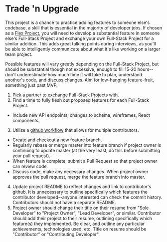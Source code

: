 # Trade 'n Upgrade

This project is a chance to practice adding features to someone else's codebase, a skill that is essential in the majority of developer jobs. If chosen as a [Flex Project](flex_project.md), you will need to develop a substantial feature in someone else's Full-Stack Project and exchange your own Full-Stack Project for a similar addition. This adds great talking points during interviews, as you'll be able to intelligently communicate about what it's like working on a larger team project.

Possible features will vary greatly depending on the Full-Stack Project, but should be substantial though not excessive, enough to fill 15-20 hours--don't underestimate how much time it will take to plan, understand another's code, and discuss changes. Aim for low-hanging feature-fruit, something just past MVP.

1. Pick a partner to exchange Full-Stack Projects with.
2. Find a time to fully flesh out proposed features for each Full-Stack Project.
 * Include new API endpoints, changes to schema, wireframes, React components.
3. Utilize a [github workflow](github-workflow) that allows for multiple contributors.
  * Create and checkout a new feature branch.
  * Regularly rebase or merge master into feature branch if project owner is continuing to update master (at the very least, do this before submitting your pull request).
  * When feature is complete, submit a Pull Request so that project owner can review code.
  * Discuss code, make any necessary changes. When project owner approves the pull request, merge the feature branch into master.
4. Update project README to reflect changes and link to contributor's github. It is unnecessary to outline specifically which features the contributor developed--anyone interested can check the commit history. Contributors should not have a separate README.
5. Project owner should change their title on their resume from "Sole Developer" to "Project Owner", "Lead Developer", or similar. Contributor should add their project to their resume, outlining specifically which feature(s) they implemented. Be clear, and outline any particular achievements, technologies used, etc. Title on resume should be "Contributor" or "Contributing Developer".

[github-workflow]: https://www.atlassian.com/git/tutorials/comparing-workflows/feature-branch-workflow
